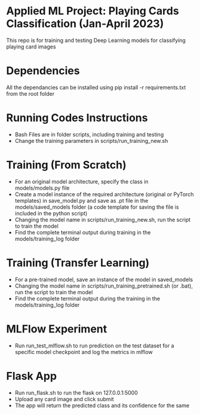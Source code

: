 # Applied ML Project: Playing Cards Classification (Jan-April 2023)

This repo is for training and testing Deep Learning models for classifying playing card images

# Dependencies
All the dependancies can be installed using pip install -r requirements.txt from the root folder

# Running Codes Instructions
- Bash Files are in folder scripts, including training and testing
- Change the training parameters in scripts/run_training_new.sh

# Training (From Scratch)
- For an original model architecture, specify the class in models/models.py file
- Create a model instance of the required architecture (original or PyTorch templates) in save_model.py and save as .pt file in the models/saved_models folder (a code template for saving the file is included in the python script)
- Changing the model name in scripts/run_training_new.sh, run the script to train the model
- Find the complete terminal output during training in the models/training_log folder

# Training (Transfer Learning)
- For a pre-trained model, save an instance of the model in saved_models
- Changing the model name in scripts/run_training_pretrained.sh (or .bat), run the script to train the model
- Find the complete terminal output during the training in the models/training_log folder

# MLFlow Experiment
- Run run_test_mlflow.sh to run prediction on the test dataset for a specific model checkpoint and log the metrics in mlflow

# Flask App
- Run run_flask.sh to run the flask on 127.0.0.1:5000 
- Upload any card image and click submit
- The app will return the predicted class and its confidence for the same